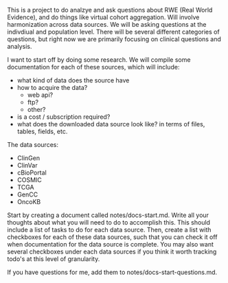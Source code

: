 This is a project to do analzye and ask questions about RWE (Real World Evidence), and do things like virtual cohort 
aggregation. Will involve harmonization across data sources. We will be asking questions at the indivdiual and 
population level. There will be several different categories of questions, but right now we are primarily focusing on 
clinical questions and analysis. 

I want to start off by doing some research. We will compile some documentation for each of these sources, which will 
include:
- what kind of data does the source have
- how to acquire the data?
  - web api?
  - ftp?
  - other?
- is a cost / subscription required?
- what does the downloaded data source look like? in terms of files, tables, fields, etc.

The data sources:
- ClinGen
- ClinVar
- cBioPortal
- COSMIC
- TCGA
- GenCC
- OncoKB

Start by creating a document called notes/docs-start.md. Write all your thoughts about what you will need to do to 
accomplish this. This should include a list of tasks to do for each data source. Then, create a list with checkboxes for
each of these data sources, such that you can check it off when documentation for the data source is complete. You may 
also want several checkboxes under each data sources if you think it worth tracking todo's at this level of granularity.

If you have questions for me, add them to notes/docs-start-questions.md.
